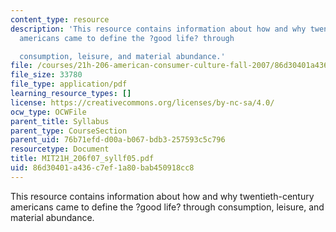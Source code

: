 ```yaml
---
content_type: resource
description: 'This resource contains information about how and why twentieth-century
  americans came to define the ?good life? through

  consumption, leisure, and material abundance.'
file: /courses/21h-206-american-consumer-culture-fall-2007/86d30401a436c7ef1a80bab450918cc8_MIT21H_206f07_syllf05.pdf
file_size: 33780
file_type: application/pdf
learning_resource_types: []
license: https://creativecommons.org/licenses/by-nc-sa/4.0/
ocw_type: OCWFile
parent_title: Syllabus
parent_type: CourseSection
parent_uid: 76b71efd-d00a-b067-bdb3-257593c5c796
resourcetype: Document
title: MIT21H_206f07_syllf05.pdf
uid: 86d30401-a436-c7ef-1a80-bab450918cc8
---
```

This resource contains information about how and why twentieth-century americans came to define the ?good life? through
consumption, leisure, and material abundance.